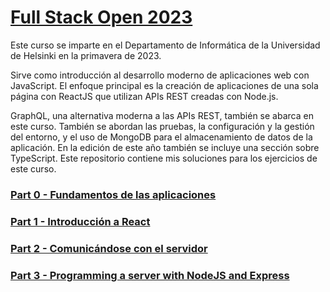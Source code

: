 # [Full Stack Open 2023](https://fullstackopen.com/es/)

Este curso se imparte en el Departamento de Informática de la Universidad de Helsinki en la primavera de 2023.

Sirve como introducción al desarrollo moderno de aplicaciones web con JavaScript. El enfoque principal es la creación de aplicaciones de una sola página con ReactJS que utilizan APIs REST creadas con Node.js.

GraphQL, una alternativa moderna a las APIs REST, también se abarca en este curso. También se abordan las pruebas, la configuración y la gestión del entorno, y el uso de MongoDB para el almacenamiento de datos de la aplicación. En la edición de este año también se incluye una sección sobre TypeScript. Este repositorio contiene mis soluciones para los ejercicios de este curso.

<!-- 
[couse certificate](https://studies.cs.helsinki.fi/stats/...) -->

### [Part 0 - Fundamentos de las aplicaciones](./part0)

### [Part 1 - Introducción a React](./part1)

### [Part 2 - Comunicándose con el servidor](./part2)

 ### [Part 3 - Programming a server with NodeJS and Express](./part3)

<!-- ### [Part 4 - Testing Express servers, user administration](./part4)

### [Part 5 - Testing React apps](./part5)

### [Part 6 - State management with Redux](./part6)

### [Part 7 - React router, custom hooks, styling app with CSS and webpack](./part7)

### [Part 8 - GraphQL](./part8)

### [Part 9 - Typescript](./part9) -->

